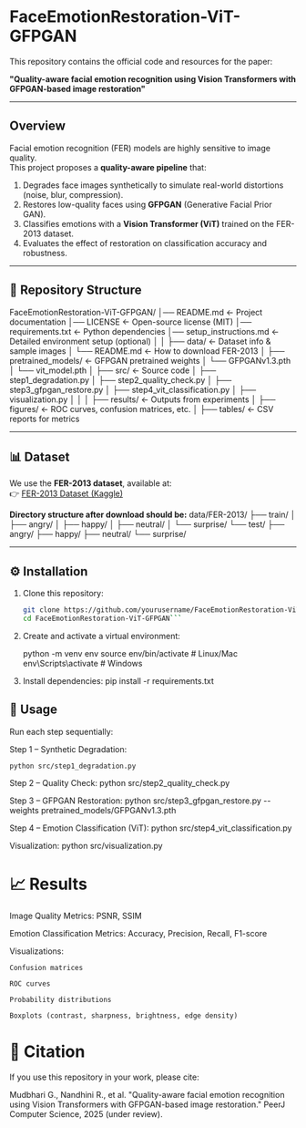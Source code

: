 # FaceEmotionRestoration-ViT-GFPGAN

This repository contains the official code and resources for the paper:

**"Quality-aware facial emotion recognition using Vision Transformers with GFPGAN-based image restoration"**

---

##  Overview
Facial emotion recognition (FER) models are highly sensitive to image quality.  
This project proposes a **quality-aware pipeline** that:
1. Degrades face images synthetically to simulate real-world distortions (noise, blur, compression).  
2. Restores low-quality faces using **GFPGAN** (Generative Facial Prior GAN).  
3. Classifies emotions with a **Vision Transformer (ViT)** trained on the FER-2013 dataset.  
4. Evaluates the effect of restoration on classification accuracy and robustness.  

---

## 📂 Repository Structure
FaceEmotionRestoration-ViT-GFPGAN/
│── README.md <- Project documentation
│── LICENSE <- Open-source license (MIT)
│── requirements.txt <- Python dependencies
│── setup_instructions.md <- Detailed environment setup (optional)
│
│
├── data/ <- Dataset info & sample images
│ └── README.md <- How to download FER-2013
│
├── pretrained_models/ <- GFPGAN pretrained weights
│ └── GFPGANv1.3.pth
│ └── vit_model.pth
│
├── src/ <- Source code
│ ├── step1_degradation.py
│ ├── step2_quality_check.py
│ ├── step3_gfpgan_restore.py
│ ├── step4_vit_classification.py
│ ├── visualization.py
│ 
│
│
├── results/ <- Outputs from experiments
│ ├── figures/ <- ROC curves, confusion matrices, etc.
│ ├── tables/ <- CSV reports for metrics


---

## 📊 Dataset
We use the **FER-2013 dataset**, available at:  
👉 [FER-2013 Dataset (Kaggle)](https://www.kaggle.com/datasets/deadskull7/fer2013)

**Directory structure after download should be:**
data/FER-2013/
├── train/
│ ├── angry/
│ ├── happy/
│ ├── neutral/
│ └── surprise/
└── test/
├── angry/
├── happy/
├── neutral/
└── surprise/


---

## ⚙️ Installation
1. Clone this repository:
   ```bash
   git clone https://github.com/yourusername/FaceEmotionRestoration-ViT-GFPGAN.git
   cd FaceEmotionRestoration-ViT-GFPGAN```

2. Create and activate a virtual environment:

	python -m venv env
	source env/bin/activate   # Linux/Mac
	env\Scripts\activate      # Windows

3. Install dependencies:
	pip install -r requirements.txt


## 🚀 Usage

Run each step sequentially:

Step 1 – Synthetic Degradation:
	
	python src/step1_degradation.py

Step 2 – Quality Check:
	python src/step2_quality_check.py

Step 3 – GFPGAN Restoration:
	python src/step3_gfpgan_restore.py --weights pretrained_models/GFPGANv1.3.pth

Step 4 – Emotion Classification (ViT):
	python src/step4_vit_classification.py

Visualization:
	python src/visualization.py


# 📈 Results

Image Quality Metrics: PSNR, SSIM

Emotion Classification Metrics: Accuracy, Precision, Recall, F1-score

Visualizations:

	Confusion matrices

	ROC curves

	Probability distributions

	Boxplots (contrast, sharpness, brightness, edge density)
	
# 📜 Citation

If you use this repository in your work, please cite:

Mudbhari G., Nandhini R., et al.
"Quality-aware facial emotion recognition using Vision Transformers with GFPGAN-based image restoration."
PeerJ Computer Science, 2025 (under review).

